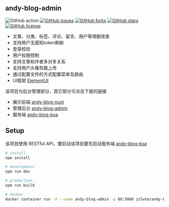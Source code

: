 ## andy-blog-admin

![GitHub action](https://github.com/zzlw/andy-blog-admin/workflows/docker%20image%20build%20and%20push/badge.svg)
[![GitHub issues](http://img.shields.io/github/issues/zzlw/andy-blog-admin.svg)](http://github.com/zzlw/andy-blog-admin/issues)
[![GitHub forks](http://img.shields.io/github/forks/zzlw/andy-blog-admin.svg)](http://github.com/zzlw/andy-blog-admin/network)
[![GitHub stars](http://img.shields.io/github/stars/zzlw/andy-blog-admin.svg)](http://github.com/zzlw/andy-blog-admin/stargazers)
[![GitHub license](http://img.shields.io/github/license/zzlw/andy-blog-admin.svg)](http://github.com/zzlw/andy-blog-admin/blob/master/LICENSE)

- 文章、分类、标签、评论、留言、用户等增删改查
- 支持用户无感知token刷新
- 登录校验
- 用户权限控制
- 支持文章和作者多对多关系
- 支持用户头像剪裁上传
- 通过配置文件的方式配置菜单及路由
- UI框架 [ElementUI](https://element.eleme.io)

该项目为后台管理部分，其它部分可点击下面的链接

- 展示前端 [andy-blog-nuxt](https://github.com/zzlw/andy-blog-nuxt)
- 管理后台 [andy-blog-admin](https://github.com/zzlw/andy-blog-admin)
- 服务端 [andy-blog-koa](https://github.com/zzlw/andy-blog-koa)

## Setup

该项目使用 RESTful API，要启动该项目要先启动服务端 [andy-blog-koa](https://github.com/zzlw/andy-blog-koa)

```bash
# install
npm install

# development
npm run dev

# production 
npm run build

# docker
docker container run -d --name andy-blog-admin -p 80:5000 zzlwte/andy-blog-admin
```
